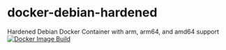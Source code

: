 # docker-debian-hardened
Hardened Debian Docker Container with arm, arm64, and amd64 support 
[![Docker Image Build](https://github.com/simeononsecurity/docker-debian-hardened/actions/workflows/docker-image.yml/badge.svg)](https://github.com/simeononsecurity/docker-debian-hardened/actions/workflows/docker-image.yml)
